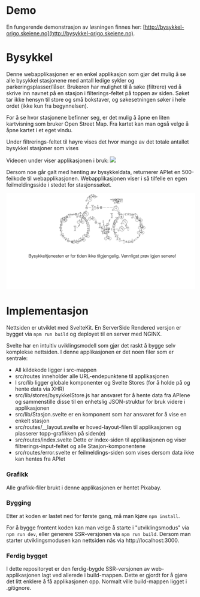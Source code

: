# Demo

En fungerende demonstrasjon av løsningen finnes her: [http://bysykkel-origo.skeiene.no](http://bysykkel-origo.skeiene.no).

# Bysykkel

Denne webapplikasjonen er en enkel applikasjon som gjør det mulig å se alle bysykkel stasjonene med antall ledige sykler og parkeringsplasser/låser. Brukeren har mulighet til å søke (filtrere) ved å skrive inn navnet på en stasjon i filterings-feltet på toppen av siden. Søket tar ikke hensyn til store og små bokstaver, og søkesetningen søker i hele ordet (ikke kun fra begynnelsen).

For å se hvor stasjonene befinner seg, er det mulig å åpne en liten kartvisning som bruker Open Street Map. Fra kartet kan man også velge å åpne kartet i et eget vindu.

Under filtrerings-feltet til høyre vises det hvor mange av det totale antallet bysykkel stasjoner som vises

Videoen under viser applikasjonen i bruk:
![](output.gif)

Dersom noe går galt med henting av bysykkeldata, returnerer APIet en 500-feilkode til webapplikasjonen. Webapplikasjonen viser i så tilfelle en egen feilmeldingsside i stedet for stasjonssøket.

![](feilside.png)

# Implementasjon

Nettsiden er utviklet med SvelteKit. En ServerSide Rendered versjon er bygget via `npm run build` og deployet til en server med NGINX. 

Svelte har en intuitiv uviklingsmodell som gjør det raskt å bygge selv komplekse nettsiden. I denne applikasjonen er det noen filer som er sentrale: 

- All kildekode ligger i src-mappen
- src/routes inneholder alle URL-endepunktene til applikasjonen
- I src/lib ligger globale komponenter og Svelte Stores (for å holde på og hente data via XHR)
- src/lib/stores/bysykkelStore.js har ansvaret for å hente data fra APIene og sammenstille disse til en enhetslig JSON-struktur for bruk videre i applikasjonen
- src/lib/Stasjon.svelte er en komponent som har ansvaret for å vise en enkelt stasjon
- src/routes/__layout.svelte er hoved-layout-filen til applikasjonen og plasserer topp-grafikken på siden(e)
- src/routes/index.svelte Dette er index-siden til applikasjonen og viser filtrerings-input-feltet og alle Stasjon-komponentene
- src/routes/error.svelte er feilmeldings-siden som vises dersom data ikke kan hentes fra APIet

### Grafikk

Alle grafikk-filer brukt i denne applikasjonen er hentet Pixabay.

### Bygging

Etter at koden er lastet ned for første gang, må man kjøre `npm install`. 

For å bygge frontent koden kan man velge å starte i "utviklingsmodus" via `npm run dev`, eller generere SSR-versjonen via `npm run build`. Dersom man starter utviklingsmodusen kan nettsiden nås via http://localhost:3000.

### Ferdig bygget
I dette repositoryet er den ferdig-bygde SSR-versjonen av web-applikasjonen lagt ved allerede i build-mappen. Dette er gjordt for å gjøre det litt enklere å få applikasjonen opp. Normalt ville build-mappen ligget i .gitignore. 
